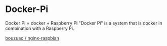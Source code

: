 Docker-Pi
=========

Docker Pi = docker + Raspberry Pi "Docker Pi" is a system that is docker in combination with a Raspberry Pi.

[bouzuao / nginx-raspbian](https://registry.hub.docker.com/u/bouzuao/nginx-raspbian/)
